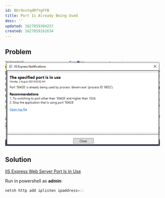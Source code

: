 ```yaml
---
id: BOr9xvtqdRfYgFFB
title: Port Is Already Being Used
desc: ''
updated: 1627859304257
created: 1627859162634
---
```


## Problem


![](/assets/images/2021-08-02-09-06-06.png)

## Solution

[IIS Express Web Server Port Is In Use](https://stackoverflow.com/questions/34898901/iis-express-web-server-port-is-in-use)

Run in powershell as **admin**:

```ps1
netsh http add iplisten ipaddress=::
```